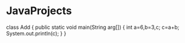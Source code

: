 # JavaProjects
class Add
{
public static void main(String arg[])
{
int a=6,b=3,c;
c=a+b;
System.out.println(c);
}
}
